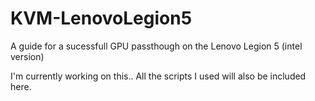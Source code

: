 # KVM-LenovoLegion5
A guide for a sucessfull GPU passthough on the Lenovo Legion 5 (intel version)

I'm currently working on this.. All the scripts I used will also be included here. 
